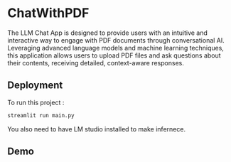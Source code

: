 # ChatWithPDF

The LLM Chat App is designed to provide users with an intuitive and interactive way to engage with PDF documents through conversational AI. Leveraging advanced language models and machine learning techniques, this application allows users to upload PDF files and ask questions about their contents, receiving detailed, context-aware responses.



## Deployment

To run this project :

```bash
streamlit run main.py
```

You also need to have LM studio installed to make infernece.

## Demo



